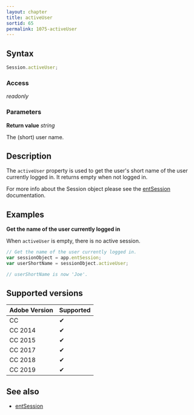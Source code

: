 ```yaml
---
layout: chapter
title: activeUser
sortid: 65
permalink: 1075-activeUser
---
```

## Syntax

```javascript
Session.activeUser;
```

### Access

*readonly*

### Parameters

**Return value** *string*

The (short) user name.

## Description

The `activeUser` property is used to get the user's short name of the user currently logged in. It returns empty when not logged in.

For more info about the Session object please see the [entSession](../../Application/Properties/entSession.md) documentation.

## Examples

**Get the name of the user currently logged in**

When `activeUser` is empty, there is no active session.

```javascript
// Get the name of the user currently logged in.
var sessionObject = app.entSession;
var userShortName = sessionObject.activeUser;

// userShortName is now 'Joe'.
```

## Supported versions

| Adobe Version | Supported |
|---------------|---------|
| CC            | ✔       |
| CC 2014       | ✔       |
| CC 2015       | ✔       |
| CC 2017       | ✔       |
| CC 2018       | ✔       |
| CC 2019       | ✔       |

## See also

* [entSession](../../Application/Properties/entSession.md)